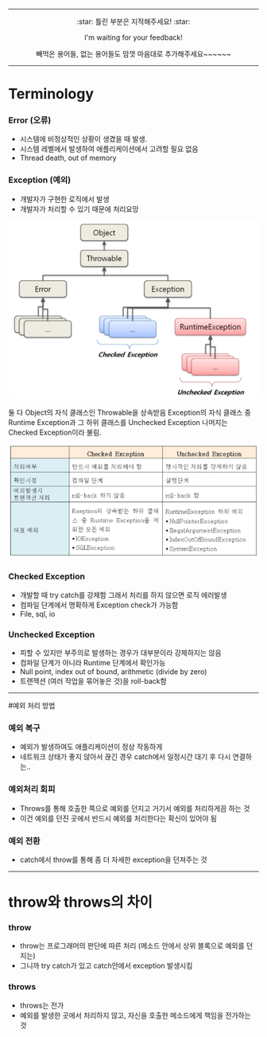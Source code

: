 ***
<p align=center> :star: 틀린 부분은 지적해주세요! :star:  
<p align=center> I'm waiting for your feedback!  
<p align=center> 빼먹은 용어들, 없는 용어들도 맘껏 마음대로 추가해주세요~~~~~~


***  


# Terminology  


### Error (오류)
-	시스템에 비정상적인 상황이 생겼을 때 발생.
-	시스템 레벨에서 발생하여 애플리케이션에서 고려할 필요 없음
-	Thread death, out of memory

### Exception (예외)
-	개발자가 구현한 로직에서 발생
-	개발자가 처리할 수 있기 때문에 처리요망

![q](https://github.com/HongYooCho/Java/blob/master/image/1.%20Exception/Throwable.png)


둘 다 Object의 자식 클래스인 Throwable을 상속받음
Exception의 자식 클래스 중 Runtime Exception과 그 하위 클래스를 Unchecked Exception
나머지는 Checked Exception이라 불림.


![q](https://github.com/HongYooCho/Java/blob/master/image/1.%20Exception/checked%20unchecked%20exception.png)


### Checked Exception
-	개발할 때 try catch를 강제함 그래서 처리를 하지 않으면 로직 에러발생
-	컴파일 단계에서 명확하게 Exception check가 가능함
-	File, sql, io

### Unchecked Exception
-	피할 수 있지만 부주의로 발생하는 경우가 대부분이라 강제하지는 않음
-	컴파일 단계가 아니라 Runtime 단계에서 확인가능
-	Null point, index out of bound, arithmetic (divide by zero)
-	트랜잭션 (여러 작업을 묶어놓은 것)을 roll-back함


***


#예외 처리 방법


### 예외 복구  
-	예외가 발생하여도 애플리케이션이 정상 작동하게
-	네트워크 상태가 좋지 않아서 끊긴 경우 catch에서 일정시간 대기 후 다시 연결하는..

### 예외처리 회피
-	Throws를 통해 호출한 쪽으로 예외를 던지고 거기서 예외를 처리하게끔 하는 것
-	이건 예외를 던진 곳에서 반드시 예외를 처리한다는 확신이 있어야 됨

### 예외 전환
-	catch에서 throw를 통해 좀 더 자세한 exception을 던져주는 것


***  


# throw와 throws의 차이


### throw
-	throw는 프로그래머의 판단에 따른 처리 (메소드 안에서 상위 블록으로 예외를 던지는)
-	그니까 try catch가 있고 catch안에서 exception 발생시킴

### throws
-	throws는 전가
-	예외를 발생한 곳에서 처리하지 않고, 자신을 호출한 메소드에게 책임을 전가하는 것
